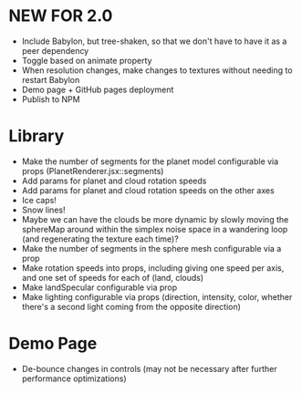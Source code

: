 # NEW FOR 2.0
* Include Babylon, but tree-shaken, so that we don't have to have it as a peer dependency
* Toggle based on animate property
* When resolution changes, make changes to textures without needing to restart Babylon
* Demo page + GitHub pages deployment
* Publish to NPM


# Library 
* Make the number of segments for the planet model configurable via props (PlanetRenderer.jsx::segments)
* Add params for planet and cloud rotation speeds
* Add params for planet and cloud rotation speeds on the other axes
* Ice caps!
* Snow lines!
* Maybe we can have the clouds be more dynamic by slowly moving the sphereMap around within the simplex noise space in a wandering loop (and regenerating the texture each time)?
* Make the number of segments in the sphere mesh configurable via a prop
* Make rotation speeds into props, including giving one speed per axis, and one set of speeds for each of (land, clouds)
* Make landSpecular configurable via prop
* Make lighting configurable via props (direction, intensity, color, whether there's a second light coming from the opposite direction)


# Demo Page
* De-bounce changes in controls (may not be necessary after further performance optimizations)
